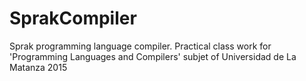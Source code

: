 # SprakCompiler
Sprak programming language compiler. Practical class work for 'Programming Languages and Compilers' subjet of Universidad de La Matanza 2015
